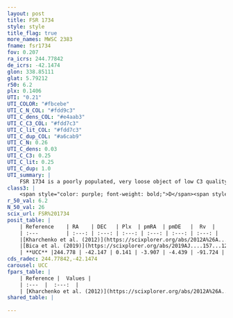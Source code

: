 ```yaml
---
layout: post
title: FSR 1734
style: style
title_flag: true
more_names: MWSC 2383
fname: fsr1734
fov: 0.207
ra_icrs: 244.77842
de_icrs: -42.1474
glon: 338.85111
glat: 5.79212
r50: 6.2
plx: 0.1406
UTI: "0.21"
UTI_COLOR: "#fbcebe"
UTI_C_N_COL: "#fdd9c3"
UTI_C_dens_COL: "#e4aab3"
UTI_C_C3_COL: "#fdd7c3"
UTI_C_lit_COL: "#fdd7c3"
UTI_C_dup_COL: "#a6cab9"
UTI_C_N: 0.26
UTI_C_dens: 0.03
UTI_C_C3: 0.25
UTI_C_lit: 0.25
UTI_C_dup: 1.0
UTI_summary: |
    FSR 1734 is a poorly populated, very loose object of low C3 quality. It is poorly studied in the literature, with no articles listed in the last 6 years.
class3: |
    <span style="color: purple; font-weight: bold;">D</span><span style="color: #FFC300; font-weight: bold;">B</span>
r_50_val: 6.2
N_50_val: 26
scix_url: FSR%201734
posit_table: |
    | Reference    | RA    | DEC   | Plx  | pmRA  | pmDE   |  Rv  |
    | :---         | :---: | :---: | :---: | :---: | :---: | :---: |
    |[Kharchenko et al. (2012)](https://scixplorer.org/abs/2012A%26A...543A.156K) | 244.772 | -42.129 | -- | -3.2 | -4.55 | -- |
    |[Bica et al. (2019)](https://scixplorer.org/abs/2019AJ....157...12B) | 244.777 | -42.13 | -- | -- | -- | -- |
    | **UCC** |244.778 | -42.147 | 0.141 | -3.907 | -4.439 | -91.724 | 
cds_radec: 244.77842,-42.1474
carousel: UCC
fpars_table: |
    | Reference |  Values |
    | :---  |  :---:  |
    | [Kharchenko et al. (2012)](https://scixplorer.org/abs/2012A%26A...543A.156K) | `e_bv=0.75, distance=3481, log_age=9.5` |
shared_table: |
    
---
```


